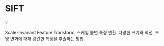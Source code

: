 # SIFT

<aside>
💡

Scale-Invariant Feature Transform.
스케일 불변 특징 변환.
다양한 크기와 회전, 조명 변화에 대해 강건한 특징을 추출하는 방법.

</aside>